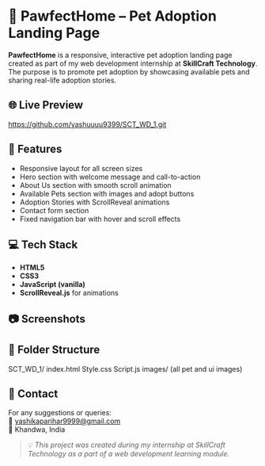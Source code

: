 # 🐾 PawfectHome – Pet Adoption Landing Page

**PawfectHome** is a responsive, interactive pet adoption landing page created as part of my web development internship at **SkillCraft Technology**. The purpose is to promote pet adoption by showcasing available pets and sharing real-life adoption stories.

## 🌐 Live Preview
https://github.com/yashuuuu9399/SCT_WD_1.git

## 📌 Features
- Responsive layout for all screen sizes
- Hero section with welcome message and call-to-action
- About Us section with smooth scroll animation
- Available Pets section with images and adopt buttons
- Adoption Stories with ScrollReveal animations
- Contact form section
- Fixed navigation bar with hover and scroll effects

## 💻 Tech Stack
- **HTML5**
- **CSS3**
- **JavaScript (vanilla)**
- **ScrollReveal.js** for animations

## 📷 Screenshots


## 📁 Folder Structure
SCT_WD_1/
index.html
Style.css
Script.js
images/
(all pet and ui images)

## 📩 Contact

For any suggestions or queries:  
📧 yashikaparihar9999@gmail.com  
📍 Khandwa, India


> 💡 *This project was created during my internship at SkillCraft Technology as a part of a web development learning module.*



